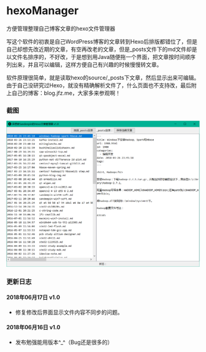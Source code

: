 # hexoManager
方便管理整理自己博客文章的hexo文件管理器

写这个软件的初衷是自己WordPress博客的文章转到Hexo后排版都错位了，但是自己却想先改近期的文章，有空再改老的文章，但是_posts文件下的md文件却是以文件名排序的，不好改，于是想到用Java随便拖一个界面，把文章按时间顺序列出来，并且可以编辑，这样方便自己有兴趣的时候慢慢转文章。

软件原理很简单，就是读取hexo的source/_posts下文章，然后显示出来可编辑。由于自己没研究过Hexo，就没有精确解析文件了，什么页面也不支持改，最后附上自己的博客：blog.jfz.me，大家多来参观啊！

### 截图
![](./screenshot/1.png)

### 更新日志

#### 2018年06月17日 v1.0
* 修复修改后界面显示文件内容不同步的问题。

#### 2018年06月16日 v1.0
* 发布勉强能用版本^_^（Bug还是很多的）